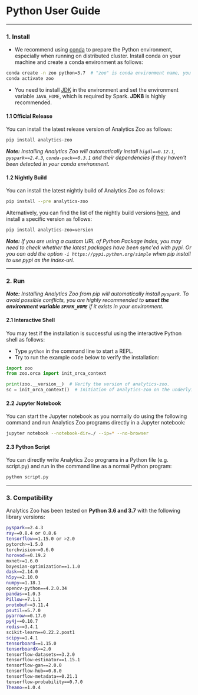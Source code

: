 # Python User Guide

---

### **1. Install**
- We recommend using [conda](https://docs.conda.io/projects/conda/en/latest/user-guide/install/) to prepare the Python environment, especially when running on distributed cluster. 
Install conda on your machine and create a conda environment as follows:

```bash
conda create -n zoo python=3.7  # "zoo" is conda environment name, you can use any name you like.
conda activate zoo
```

- You need to install [JDK](https://openjdk.java.net/install/) in the environment and set the environment variable `JAVA_HOME`, which is required by Spark. __JDK8__ is highly recommended.

#### **1.1 Official Release**

You can install the latest release version of Analytics Zoo as follows:
```bash
pip install analytics-zoo
```
_**Note:** Installing Analytics Zoo will automatically install `bigdl==0.12.1`, `pyspark==2.4.3`, `conda-pack==0.3.1` and their dependencies if they haven't been detected in your conda environment._

#### **1.2 Nightly Build**

You can install the latest nightly build of Analytics Zoo as follows:

```bash
pip install --pre analytics-zoo
```

Alternatively, you can find the list of the nightly build versions [here](https://pypi.org/project/analytics-zoo/#history), and install a specific version as follows: 

```bash
pip install analytics-zoo=version
```

_**Note:** If you are using a custom URL of Python Package Index, you may need to check whether the latest packages have been sync'ed with pypi. 
Or you can add the option `-i https://pypi.python.org/simple` when pip install to use pypi as the index-url._

---
### **2. Run**

_**Note:**  Installing Analytics Zoo from pip will automatically install `pyspark`. To avoid possible conflicts, you are highly recommended to  **unset the environment variable `SPARK_HOME`**  if it exists in your environment._


#### **2.1 Interactive Shell**

You may test if the installation is successful using the interactive Python shell as follows:

* Type `python` in the command line to start a REPL.
* Try to run the example code below to verify the installation:

```python
import zoo
from zoo.orca import init_orca_context

print(zoo.__version__)  # Verify the version of analytics-zoo.
sc = init_orca_context()  # Initiation of analytics-zoo on the underlying cluster.
```

#### **2.2 Jupyter Notebook**

You can start the Jupyter notebook as you normally do using the following command and run Analytics Zoo programs directly in a Jupyter notebook:

```bash
jupyter notebook --notebook-dir=./ --ip=* --no-browser
```

#### **2.3 Python Script**

You can directly write Analytics Zoo programs in a Python file (e.g. script.py) and run in the command line as a normal Python program:

```bash
python script.py
```

---
### **3. Compatibility**

Analytics Zoo has been tested on __Python 3.6 and 3.7__ with the following library versions:

```bash
pyspark==2.4.3
ray==0.8.4 or 0.8.6
tensorflow==1.15.0 or >2.0
pytorch>=1.5.0
torchvision>=0.6.0
horovod==0.19.2
mxnet>=1.6.0
bayesian-optimization==1.1.0
dask==2.14.0
h5py==2.10.0
numpy==1.18.1
opencv-python==4.2.0.34
pandas==1.0.3
Pillow==7.1.1
protobuf==3.11.4
psutil==5.7.0
pyarrow==0.17.0
py4j==0.10.7
redis==3.4.1
scikit-learn==0.22.2.post1
scipy==1.4.1
tensorboard==1.15.0
tensorboardX==2.0
tensorflow-datasets==3.2.0
tensorflow-estimator==1.15.1
tensorflow-gan==2.0.0
tensorflow-hub==0.8.0
tensorflow-metadata==0.21.1
tensorflow-probability==0.7.0
Theano==1.0.4
```
